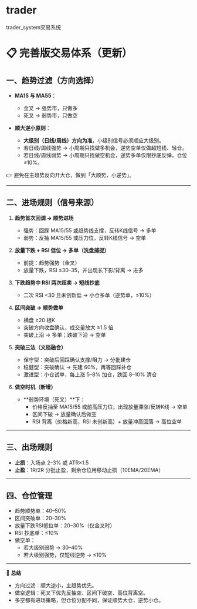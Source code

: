 # trader
trader_system交易系统


# 📋 完善版交易体系（更新）

## 一、趋势过滤（方向选择）  
- **MA15 与 MA55**：  
  - 金叉 → 强势市，只做多  
  - 死叉 → 弱势市，只做空  

- **顺大逆小原则**：  
  - **大级别（日线/周线）方向为准**，小级别信号必须顺应大级别。  
  - 若日线/周线强势 → 小周期只找做多机会，逆势空单仅做超短线、轻仓。  
  - 若日线/周线弱势 → 小周期只找做空机会，逆势多单仅限抄底反弹，仓位 ≤10%。  

👉 避免在主趋势反向开大仓，做到「大顺势，小逆势」。  

---

## 二、进场规则（信号来源）  

1. **趋势首次回调 → 顺势进场**  
   - 强势：回踩 MA15/55 或趋势线支撑，反转K线信号 → 多单  
   - 弱势：反抽 MA15/55 或压力位，反转K线信号 → 空单  

2. **放量下跌 + RSI 低位 → 多单（洗盘捕捉）**  
   - 前提：趋势强势（金叉）  
   - 放量下跌，RSI ≤30–35，并出现长下影/背离 → 进多  

3. **下跌趋势中 RSI 两次超卖 → 短线抄底**  
   - 二次 RSI <30 且未创新低 → 小仓多单（逆势单，≤10%）  

4. **区间突破 → 顺势做单**  
   - 横盘 ≥20 根K  
   - 突破方向收盘确认，成交量放大 ≥1.5 倍  
   - 突破上沿 → 多单；跌破下沿 → 空单  

5. **突破三法（文档融合）**  
   - 保守型：突破后回踩确认支撑/阻力 → 分批建仓  
   - 稳健型：突破确认 → 先建 60%，再等回踩补仓  
   - 激进型：小仓试单，每上涨 5–8% 加仓，跌回 8–10% 清仓  

6. **做空时机（新增）**  
   - **弱势环境（死叉）**下：  
     - 价格反抽至 MA15/55 或前高压力位，出现放量滞涨/反转K线 → 空单  
     - 区间下破 → 放量确认后做空  
     - RSI 背离（价格新高，RSI 未创新高）+ 放量冲高回落 → 高位空单  

---

## 三、出场规则  
- **止损**：入场点 2–3% 或 ATR×1.5  
- **止盈**：1R/2R 分批止盈，剩余仓位用移动止损（10EMA/20EMA）  

---

## 四、仓位管理  
- 趋势顺势单：40–50%  
- 区间突破单：20–30%  
- 放量下跌RSI低位单：20–30%（仅金叉时）  
- RSI 抄底单：≤10%  
- 做空单：  
  - 若大级别弱势 → 30–40%  
  - 若大级别强势，仅短线逆势 → ≤10%  

---

📌 **总结**  
- 方向过滤：顺大逆小，主趋势优先。  
- 做空逻辑：死叉下优先反抽空、区间下破空、高位背离空。  
- 多空都有进场策略，但仓位分配不同，保证顺势大仓，逆势小仓。  
